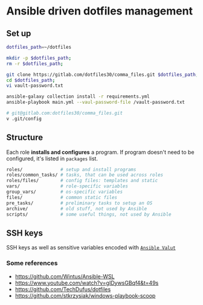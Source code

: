 # Ansible driven dotfiles management

## Set up
```bash
dotfiles_path=~/dotfiles

mkdir -p $dotfiles_path;
rm -r $dotfiles_path;

git clone https://gitlab.com/dotfiles30/comma_files.git $dotfiles_path;
cd $dotfiles_path;
vi vault-password.txt
```

```bash
ansible-galaxy collection install -r requirements.yml
ansible-playbook main.yml --vaul-password-file /vault-password.txt
```

```bash
# git@gitlab.com:dotfiles30/comma_files.git
v .git/config
```

## Structure
Each role **installs and configures** a program. If program doesn't need to be configured, it's listed in `packages` list.

```bash
roles/              # setup and install programs
roles/common_tasks/ # tasks, that can be used across roles
roles/files/        # config files: templates and static
vars/               # role-specific variables
group_vars/         # os-specific variables
files/              # common static files
pre_tasks/          # preliminary tasks to setup an OS
archive/            # old stuff, not used by Ansible 
scripts/            # some useful things, not used by Ansible
```


## SSH keys
SSH keys as well as sensitive variables encoded with [`Ansible Valut`](https://docs.ansible.com/ansible/latest/vault_guide/index.html)


### Some references
- https://github.com/Wintus/Ansible-WSL
- https://www.youtube.com/watch?v=gIDywsGBqf4&t=49s
- https://github.com/TechDufus/dotfiles
- https://github.com/stkrzysiak/windows-playbook-scoop
